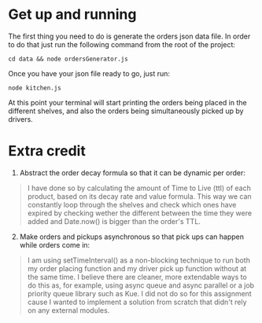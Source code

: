 # Get up and running

The first thing you need to do is generate the orders json data file. In order to do that just run the following command from the root of the project:

`cd data && node ordersGenerator.js`

Once you have your json file ready to go, just run:

`node kitchen.js`

At this point your terminal will start printing the orders being placed in the different shelves, and also the orders being simultaneously picked up by drivers.

# Extra credit

1. Abstract the order decay formula so that it can be dynamic per order:

> I have done so by calculating the amount of Time to Live (ttl) of each product, based on its decay rate and value formula. This way we can constantly loop through the shelves and check which ones have expired by checking wether the different between the time they were added and Date.now() is bigger than the order's TTL.

2. Make orders and pickups asynchronous so that pick ups can happen while orders come in:

> I am using setTimeInterval() as a non-blocking technique to run both my order placing function and my driver pick up function without at the same time. I believe there are cleaner, more extendable ways to do this as, for example, using async queue and async parallel or a job priority queue library such as Kue. I did not do so for this assignment cause I wanted to implement a solution from scratch that didn't rely on any external modules.
